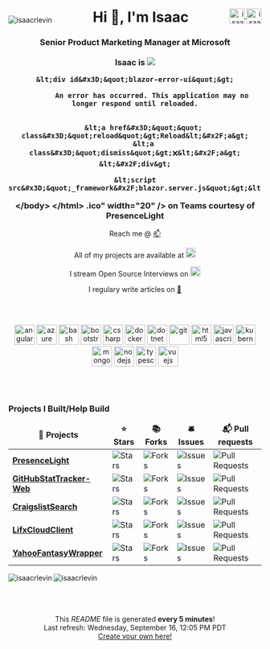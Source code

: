<div align="center">
    <p style="float:left" align="left">
        <img src="https://komarev.com/ghpvc/?username=isaacrlevin" alt="isaacrlevin" />
    </p>
    <div style="float:right" align="right">
        <a href="https://twitter.com/isaacrlevin" target="blank">
            <img align="center" src="https://cdn.jsdelivr.net/npm/simple-icons@3.0.1/icons/twitter.svg" alt="isaacrlevin" height="30" width="30" />
        </a>
        <a href="https://linkedin.com/in/isaacrobinlevin" target="blank">
            <img align="center" src="https://cdn.jsdelivr.net/npm/simple-icons@3.0.1/icons/linkedin.svg" alt="isaacrobinlevin" height="30" width="30" />
        </a>
    </div>
    <h1>Hi 👋, I'm Isaac</h1>
    <h3>Senior Product Marketing Manager at Microsoft
    <br /><br />
    Isaac is <img src="https://github.com/isaacrlevin/isaacrlevin/raw/main/static/
&lt;!DOCTYPE html&gt;
&lt;html lang&#x3D;&quot;en&quot;&gt;
&lt;head&gt;
    &lt;meta charset&#x3D;&quot;utf-8&quot; &#x2F;&gt;
    &lt;meta name&#x3D;&quot;viewport&quot; content&#x3D;&quot;width&#x3D;device-width, initial-scale&#x3D;1.0&quot; &#x2F;&gt;
    &lt;title&gt;PresenceLight Worker Downloads&lt;&#x2F;title&gt;
    &lt;base href&#x3D;&quot;&#x2F;&quot; &#x2F;&gt;
    &lt;link rel&#x3D;&quot;stylesheet&quot; href&#x3D;&quot;css&#x2F;bootstrap&#x2F;bootstrap.min.css&quot; &#x2F;&gt;
    &lt;link href&#x3D;&quot;css&#x2F;site.css&quot; rel&#x3D;&quot;stylesheet&quot; &#x2F;&gt;
&lt;&#x2F;head&gt;
&lt;body&gt;
    &lt;app&gt;
        &lt;!--Blazor:{&quot;sequence&quot;:0,&quot;type&quot;:&quot;server&quot;,&quot;prerenderId&quot;:&quot;8f0f98d3b34b41f8b7ff8d2fab755bb6&quot;,&quot;descriptor&quot;:&quot;CfDJ8Ao\u002Bvs\u002BLNrdMuC2tywVwHRutckxfiiNukHskAH0UCSqXxkXRXLnrgbkcDXH1ho6bpIHfkVpW5Y2xNU\u002BebMi2Uu0lnfWQv9z1rPKzgeFHqI6iMNXXUklE67iWvZTq91AdQD3&#x2F;3b4sOS4r97IAp7Wdx5IUpPwQuuLfkNLrSGMo3Y31t5UqyqDLgshcVGDh9VR&#x2F;7bEzV4RyhxsKUrx07G7iJYtmuU66TrQ&#x2F;Ee7lAxiWActfza5YLtYfrkZmFN\u002BRj2aezblneY9l7pspQvUFjQJB&#x2F;6pXWUk7FG8Og8LDT9mS4qxyQLgCFVStldncCwAmfAYBiadlCEeUSli6X0pQ2pf0Mmd3To7\u002BJG2F2qEDUlmsqYOV&quot;}--&gt;&lt;div class&#x3D;&quot;main&quot;&gt;&lt;div class&#x3D;&quot;content px-4&quot;&gt;&lt;h1 class&#x3D;&quot;text-danger&quot;&gt;Error.&lt;&#x2F;h1&gt;
&lt;h2 class&#x3D;&quot;text-danger&quot;&gt;An error occurred while processing your request.&lt;&#x2F;h2&gt;

&lt;h3&gt;Development Mode&lt;&#x2F;h3&gt;
&lt;p&gt;
    Swapping to &lt;strong&gt;Development&lt;&#x2F;strong&gt; environment will display more detailed information about the error that occurred.
&lt;&#x2F;p&gt;
&lt;p&gt;&lt;strong&gt;The Development environment shouldn&#39;t be enabled for deployed applications.&lt;&#x2F;strong&gt;
    It can result in displaying sensitive information from exceptions to end users.
    For local debugging, enable the &lt;strong&gt;Development&lt;&#x2F;strong&gt; environment by setting the &lt;strong&gt;ASPNETCORE_ENVIRONMENT&lt;&#x2F;strong&gt; environment variable to &lt;strong&gt;Development&lt;&#x2F;strong&gt;
    and restarting the app.
&lt;&#x2F;p&gt;&lt;&#x2F;div&gt;&lt;&#x2F;div&gt;&lt;!--Blazor:{&quot;prerenderId&quot;:&quot;8f0f98d3b34b41f8b7ff8d2fab755bb6&quot;}--&gt;
    &lt;&#x2F;app&gt;

    &lt;div id&#x3D;&quot;blazor-error-ui&quot;&gt;
        
            An error has occurred. This application may no longer respond until reloaded.
        
        
        &lt;a href&#x3D;&quot;&quot; class&#x3D;&quot;reload&quot;&gt;Reload&lt;&#x2F;a&gt;
        &lt;a class&#x3D;&quot;dismiss&quot;&gt;🗙&lt;&#x2F;a&gt;
    &lt;&#x2F;div&gt;

    &lt;script src&#x3D;&quot;_framework&#x2F;blazor.server.js&quot;&gt;&lt;&#x2F;script&gt;
&lt;&#x2F;body&gt;
&lt;&#x2F;html&gt;
.ico" width="20" /> on Teams courtesy of PresenceLight
    </h3>

Reach me @ [📫](mailto:isaac@isaaclevin.com)

All of my projects are available at [<img src="https://github.githubassets.com/images/icons/emoji/octocat.png" width="20"/>](https://github.com/isaacrlevin/isaacrlevin)

I stream Open Source Interviews on [<img src="https://static-cdn.jtvnw.net/emoticons/v1/112290/1.0" width="20"/>](https://www.twitch.tv/isaacrlevin)

 I regulary write articles on [📝](https://www.isaaclevin.com)
</div>
<br /><br />
<p align="center">
    <img src="https://devicons.github.io/devicon/devicon.git/icons/angularjs/angularjs-original.svg" alt="angularjs" width="40" height="40" />
    <img src="https://www.vectorlogo.zone/logos/microsoft_azure/microsoft_azure-icon.svg" alt="azure" width="40" height="40" />
    <img src="https://www.vectorlogo.zone/logos/gnu_bash/gnu_bash-icon.svg" alt="bash" width="40" height="40" />
    <img src="https://devicons.github.io/devicon/devicon.git/icons/bootstrap/bootstrap-plain.svg" alt="bootstrap" width="40" height="40" />
    <img src="https://devicons.github.io/devicon/devicon.git/icons/csharp/csharp-original.svg" alt="csharp" width="40" height="40" />
    <img src="https://devicons.github.io/devicon/devicon.git/icons/docker/docker-original-wordmark.svg" alt="docker" width="40" height="40" />
    <img src="https://devicons.github.io/devicon/devicon.git/icons/dot-net/dot-net-original-wordmark.svg" alt="dotnet" width="40" height="40" />
    <img src="https://www.vectorlogo.zone/logos/git-scm/git-scm-icon.svg" alt="git" width="40" height="40" />
    <img src="https://devicons.github.io/devicon/devicon.git/icons/html5/html5-original-wordmark.svg" alt="html5" width="40" height="40" />
    <img src="https://devicons.github.io/devicon/devicon.git/icons/javascript/javascript-original.svg" alt="javascript" width="40" height="40" />
    <img src="https://www.vectorlogo.zone/logos/kubernetes/kubernetes-icon.svg" alt="kubernetes" width="40" height="40" />
    <img src="https://devicons.github.io/devicon/devicon.git/icons/mongodb/mongodb-original-wordmark.svg" alt="mongodb" width="40" height="40" />
    <img src="https://devicons.github.io/devicon/devicon.git/icons/nodejs/nodejs-original-wordmark.svg" alt="nodejs" width="40" height="40" />
    <img src="https://devicons.github.io/devicon/devicon.git/icons/typescript/typescript-original.svg" alt="typescript" width="40" height="40" />
    <img src="https://devicons.github.io/devicon/devicon.git/icons/vuejs/vuejs-original-wordmark.svg" alt="vuejs" width="40" height="40" />
</p>
<br /><br />

<h3>Projects I Built/Help Build</h3>
<table>
  <thead align="center">
    <tr border: none;>
      <td><b>🎁 Projects</b></td>
      <td><b>⭐ Stars</b></td>
      <td><b>📚 Forks</b></td>
      <td><b>🛎 Issues</b></td>
      <td><b>📬 Pull requests</b></td>
    </tr>
  </thead>
  <tbody>
    <tr>
	  <td><a href="https://github.com/isaacrlevin/presencelight"><b>PresenceLight</b></a></td>
      <td><img alt="Stars" src="https://img.shields.io/github/stars/isaacrlevin/presencelight?style=flat-square&labelColor=343b41"/></td>
      <td><img alt="Forks" src="https://img.shields.io/github/forks/isaacrlevin/presencelight?style=flat-square&labelColor=343b41"/></td>
      <td><img alt="Issues" src="https://img.shields.io/github/issues/isaacrlevin/presencelight?style=flat-square&labelColor=343b41"/></td>
      <td><img alt="Pull Requests" src="https://img.shields.io/github/issues-pr/isaacrlevin/presencelight?style=flat-square&labelColor=343b41"/></td>
    </tr>
	  <tr>
	  <td><a href="https://github.com/isaacrlevin/GitHubStatTracker-Web"><b>GitHubStatTracker-Web</b></a></td>
      <td><img alt="Stars" src="https://img.shields.io/github/stars/isaacrlevin/GitHubStatTracker-Web?style=flat-square&labelColor=343b41"/></td>
      <td><img alt="Forks" src="https://img.shields.io/github/forks/isaacrlevin/GitHubStatTracker-Web?style=flat-square&labelColor=343b41"/></td>
      <td><img alt="Issues" src="https://img.shields.io/github/issues/isaacrlevin/GitHubStatTracker-Web?style=flat-square&labelColor=343b41"/></td>
      <td><img alt="Pull Requests" src="https://img.shields.io/github/issues-pr/isaacrlevin/GitHubStatTracker-Web?style=flat-square&labelColor=343b41"/></td>
    </tr>
		<tr>
			<td><a href="https://github.com/isaacrlevin/CraigslistSearch"><b>CraigslistSearch</b></a></td>
      <td><img alt="Stars" src="https://img.shields.io/github/stars/isaacrlevin/CraigslistSearch?style=flat-square&labelColor=343b41"/></td>
      <td><img alt="Forks" src="https://img.shields.io/github/forks/isaacrlevin/CraigslistSearch?style=flat-square&labelColor=343b41"/></td>
      <td><img alt="Issues" src="https://img.shields.io/github/issues/isaacrlevin/CraigslistSearch?style=flat-square&labelColor=343b41"/></td>
      <td><img alt="Pull Requests" src="https://img.shields.io/github/issues-pr/isaacrlevin/CraigslistSearch?style=flat-square&labelColor=343b41"/></td>
    </tr>
    		<tr>
			<td><a href="https://github.com/isaacrlevin/LifxCloudClient"><b>LifxCloudClient</b></a></td>
      <td><img alt="Stars" src="https://img.shields.io/github/stars/isaacrlevin/LifxCloudClient?style=flat-square&labelColor=343b41"/></td>
      <td><img alt="Forks" src="https://img.shields.io/github/forks/isaacrlevin/LifxCloudClient?style=flat-square&labelColor=343b41"/></td>
      <td><img alt="Issues" src="https://img.shields.io/github/issues/isaacrlevin/LifxCloudClient?style=flat-square&labelColor=343b41"/></td>
      <td><img alt="Pull Requests" src="https://img.shields.io/github/issues-pr/isaacrlevin/LifxCloudClient?style=flat-square&labelColor=343b41"/></td>
    </tr>
        		<tr>
			<td><a href="https://github.com/isaacrlevin/LifxCloudClient"><b>YahooFantasyWrapper</b></a></td>
      <td><img alt="Stars" src="https://img.shields.io/github/stars/isaacrlevin/YahooFantasyWrapper?style=flat-square&labelColor=343b41"/></td>
      <td><img alt="Forks" src="https://img.shields.io/github/forks/isaacrlevin/YahooFantasyWrapper?style=flat-square&labelColor=343b41"/></td>
      <td><img alt="Issues" src="https://img.shields.io/github/issues/isaacrlevin/YahooFantasyWrapper?style=flat-square&labelColor=343b41"/></td>
      <td><img alt="Pull Requests" src="https://img.shields.io/github/issues-pr/isaacrlevin/YahooFantasyWrapper?style=flat-square&labelColor=343b41"/></td>
    </tr>
  </tbody>
</table>

<div align="center">

<img align="left" src="https://github-readme-stats.vercel.app/api/top-langs/?username=isaacrlevin&layout=default&hide=html" alt="isaacrlevin" />


<img align="left" src="https://github-readme-stats.vercel.app/api?username=isaacrlevin&show_icons=true" alt="isaacrlevin" />


</div>
<br /><br />
<br /><br />
<p align="center">This <i>README</i> file is generated <b>every 5 minutes</b>!</br>Last refresh: Wednesday, September 16, 12:05 PM PDT<br /><a href="https://medium.com/@th.guibert/how-to-create-a-self-updating-readme-md-for-your-github-profile-f8b05744ca91">Create your own here!</a></p>
